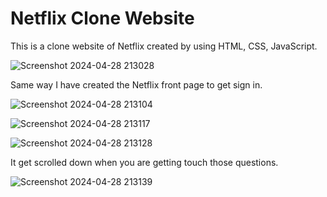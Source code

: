 # Netflix Clone Website

This is a clone website of Netflix created by using HTML, CSS, JavaScript.

![Screenshot 2024-04-28 213028](https://github.com/SriHariRamG/Netflix-clone-web/assets/152001019/125df650-cea4-4a71-962c-bf3fb7ff3639)

Same way I have created the Netflix front page to get sign in.


![Screenshot 2024-04-28 213104](https://github.com/SriHariRamG/Netflix-clone-web/assets/152001019/43772cfb-3a00-4f5d-9918-c86d6b687d6e)

![Screenshot 2024-04-28 213117](https://github.com/SriHariRamG/Netflix-clone-web/assets/152001019/4c5ff072-0f54-4e0c-bc66-e14b7b02cf7d)

![Screenshot 2024-04-28 213128](https://github.com/SriHariRamG/Netflix-clone-web/assets/152001019/41fe261e-de9c-4c2d-8ffa-96c9fb38afba)

It get scrolled down when you are getting touch those questions.


![Screenshot 2024-04-28 213139](https://github.com/SriHariRamG/Netflix-clone-web/assets/152001019/c1273e84-3000-4b40-a28a-dfb4f828e9cd)

